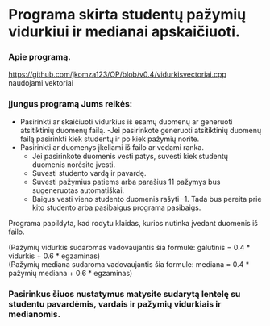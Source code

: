 ```

```

# Programa skirta studentų pažymių vidurkiui ir medianai apskaičiuoti.

### Apie programą.<br>
https://github.com/jkomza123/OP/blob/v0.4/vidurkisvectoriai.cpp naudojami vektoriai

### Įjungus programą Jums reikės:<br>
- Pasirinkti ar skaičiuoti vidurkius iš esamų duomenų ar generuoti atsitiktinių duomenų failą.
  -Jei pasirinkote generuoti atsitiktinių duomenų failą pasirinkti kiek studentų ir po kiek pažymių norite.
- Pasirinkti ar duomenys įkeliami iš failo ar vedami ranka.
  - Jei pasirinkote duomenis vesti patys, suvesti kiek studentų duomenis norėsite įvesti.
  - Suvesti studento vardą ir pavardę.
  - Suvesti pažymius patiems arba parašius 11 pažymys bus sugeneruotas automatiškai.
  - Baigus vesti vieno studento duomenis rašyti -1. Tada bus pereita prie kito studento arba pasibaigus programa pasibaigs.

Programa papildyta, kad rodytu klaidas, kurios nutinka įvedant duomenis iš failo.

(Pažymių vidurkis sudaromas vadovaujantis šia formule: galutinis = 0.4 * vidurkis + 0.6 * egzaminas)<br>
(Pažymių mediana sudaroma vadovaujantis šia formule: mediana = 0.4 * pažymių mediana + 0.6 * egzaminas)<br>

### Pasirinkus šiuos nustatymus matysite sudarytą lentelę su studentu pavardėmis, vardais ir pažymių vidurkiais ir medianomis.


